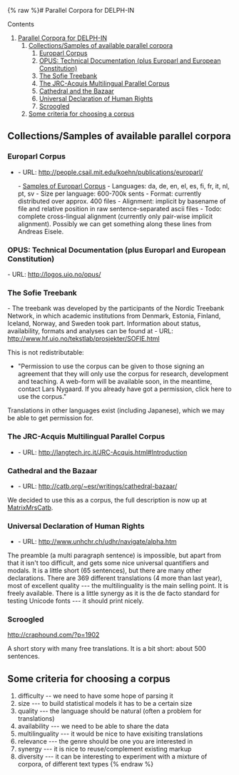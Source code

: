 {% raw %}# Parallel Corpora for DELPH-IN

Contents

1. [Parallel Corpora for DELPH-IN](../FeforParCorp#Parallel_Corpora_for_DELPH-IN)
   1. [Collections/Samples of available parallel
corpora](../FeforParCorp#Collections.2FSamples_of_available_parallel_corpora)
      1. [Europarl Corpus](../FeforParCorp#Europarl_Corpus)
      2. [OPUS: Technical Documentation (plus Europarl and European
Constitution)](../FeforParCorp#OPUS:_Technical_Documentation_.28plus_Europarl_and_European_Constitution.29)
      3. [The Sofie Treebank](../FeforParCorp#The_Sofie_Treebank)
      4. [The JRC-Acquis Multilingual Parallel
Corpus](../FeforParCorp#The_JRC-Acquis_Multilingual_Parallel_Corpus)
      5. [Cathedral and the Bazaar](../FeforParCorp#Cathedral_and_the_Bazaar)
      6. [Universal Declaration of Human
Rights](../FeforParCorp#Universal_Declaration_of_Human_Rights)
      7. [Scroogled](../FeforParCorp#Scroogled)
   2. [Some criteria for choosing a
corpus](../FeforParCorp#Some_criteria_for_choosing_a_corpus)

## Collections/Samples of available parallel corpora

### Europarl Corpus

- \- URL: <http://people.csail.mit.edu/koehn/publications/europarl/>
  
  \- [Samples of Europarl
Corpus](http://www.dfki.de/~frank/Europarl_sample) - Languages: da,
de, en, el, es, fi, fr, it, nl, pt, sv - Size per language: 600-700k
sents - Format: currently distributed over approx. 400 files -
Alignment: implicit by basename of file and relative position in raw
sentence-separated ascii files - Todo: complete cross-lingual
alignment (currently only pair-wise implicit alignment). Possibly we
can get something along these lines from Andreas Eisele.

### OPUS: Technical Documentation (plus Europarl and European Constitution)

\- URL: <http://logos.uio.no/opus/>

### The Sofie Treebank

\- The treebank was developed by the participants of the Nordic Treebank
Network, in which academic institutions from Denmark, Estonia, Finland,
Iceland, Norway, and Sweden took part. Information about status,
availability, formats and analyses can be found at - URL:
<http://www.hf.uio.no/tekstlab/prosjekter/SOFIE.html>

This is not redistributable:

- "Permission to use the corpus can be given to those signing an
agreement that they will only use the corpus for research,
development and teaching. A web-form will be available soon, in the
meantime, contact Lars Nygaard. If you already have got a
permission, click here to use the corpus."

Translations in other languages exist (including Japanese), which we may
be able to get permission for.

### The JRC-Acquis Multilingual Parallel Corpus

- \- URL: <http://langtech.jrc.it/JRC-Acquis.html#Introduction>

### Cathedral and the Bazaar

- \- URL: <http://catb.org/~esr/writings/cathedral-bazaar/>

We decided to use this as a corpus, the full description is now up at
[MatrixMrsCatb](https://blog.inductorsoftware.com/docsproto/matrix/MatrixMrsCatb).

### Universal Declaration of Human Rights

- \- URL: <http://www.unhchr.ch/udhr/navigate/alpha.htm>

The preamble (a multi paragraph sentence) is impossible, but apart from
that it isn't too difficult, and gets some nice universal quantifiers
and modals. It is a little short (65 sentences), but there are many
other declarations. There are 369 different translations (4 more than
last year), most of excellent quality --- the multilinguality is the
main selling point. It is freely available. There is a little synergy as
it is the de facto standard for testing Unicode fonts --- it should
print nicely.

### Scroogled

<http://craphound.com/?p=1902>

A short story with many free translations. It is a bit short: about 500
sentences.

## Some criteria for choosing a corpus

1. difficulty -- we need to have some hope of parsing it
2. size --- to build statistical models it has to be a certain size
3. quality --- the language should be natural (often a problem for
translations)
4. availability --- we need to be able to share the data
5. multilinguality --- it would be nice to have exisiting translations
6. relevance --- the genre should be one you are interested in
7. synergy --- it is nice to reuse/complement existing markup
8. diversity --- it can be interesting to experiment with a mixture of
corpora, of different text types
<update date omitted for speed>{% endraw %}